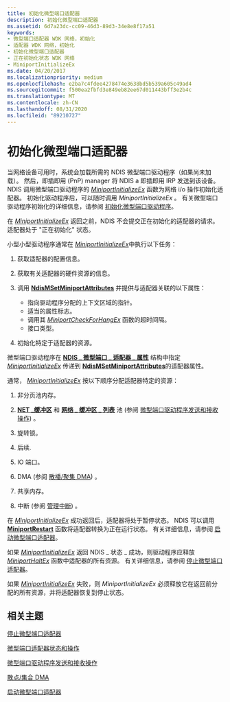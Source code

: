 ```yaml
---
title: 初始化微型端口适配器
description: 初始化微型端口适配器
ms.assetid: 6d7a23dc-cc09-46d3-89d3-34e8e8f17a51
keywords:
- 微型端口适配器 WDK 网络，初始化
- 适配器 WDK 网络，初始化
- 初始化微型端口适配器
- 正在初始化状态 WDK 网络
- MiniportInitializeEx
ms.date: 04/20/2017
ms.localizationpriority: medium
ms.openlocfilehash: e2ba7c4fdee4278474e3638bd5b539a605c49ad4
ms.sourcegitcommit: f500ea2fbfd3e849eb82ee67d011443bff3e2b4c
ms.translationtype: MT
ms.contentlocale: zh-CN
ms.lasthandoff: 08/31/2020
ms.locfileid: "89210727"
---
```

# <a name="initializing-a-miniport-adapter"></a>初始化微型端口适配器





当网络设备可用时，系统会加载所需的 NDIS 微型端口驱动程序（如果尚未加载）。 然后，即插即用 (PnP) manager 将 NDIS a 即插即用 IRP 发送到该设备。 NDIS 调用微型端口驱动程序的 [*MiniportInitializeEx*](/windows-hardware/drivers/ddi/ndis/nc-ndis-miniport_initialize) 函数为网络 i/o 操作初始化适配器。 初始化驱动程序后，可以随时调用 *MiniportInitializeEx* 。 有关微型端口驱动程序初始化的详细信息，请参阅 [初始化微型端口驱动程序](initializing-a-miniport-driver.md)。

在 [*MiniportInitializeEx*](/windows-hardware/drivers/ddi/ndis/nc-ndis-miniport_initialize) 返回之前，NDIS 不会提交正在初始化的适配器的请求。 适配器处于 "正在初始化" 状态。

小型小型驱动程序通常在 [*MiniportInitializeEx*](/windows-hardware/drivers/ddi/ndis/nc-ndis-miniport_initialize)中执行以下任务：

1.  获取适配器的配置信息。

2.  获取有关适配器的硬件资源的信息。

3.  调用 [**NdisMSetMiniportAttributes**](/windows-hardware/drivers/ddi/ndis/nf-ndis-ndismsetminiportattributes) 并提供与适配器关联的以下属性：
    -   指向驱动程序分配的上下文区域的指针。
    -   适当的属性标志。
    -   调用其 [*MiniportCheckForHangEx*](/windows-hardware/drivers/ddi/ndis/nc-ndis-miniport_check_for_hang) 函数的超时间隔。
    -   接口类型。

4.  初始化特定于适配器的资源。

微型端口驱动程序在 [**NDIS \_ 微型端口 \_ 适配器 \_ 属性**](/windows-hardware/drivers/ddi/ndis/ns-ndis-_ndis_miniport_adapter_attributes) 结构中指定 [*MiniportInitializeEx*](/windows-hardware/drivers/ddi/ndis/nc-ndis-miniport_initialize) 传递到 [**NdisMSetMiniportAttributes**](/windows-hardware/drivers/ddi/ndis/nf-ndis-ndismsetminiportattributes)的适配器属性。

通常， [*MiniportInitializeEx*](/windows-hardware/drivers/ddi/ndis/nc-ndis-miniport_initialize) 按以下顺序分配适配器特定的资源：

1.  非分页池内存。

2.  [**NET \_缓冲区**](/windows-hardware/drivers/ddi/ndis/ns-ndis-_net_buffer) 和 [**网络 \_ 缓冲区 \_ 列表**](/windows-hardware/drivers/ddi/ndis/ns-ndis-_net_buffer_list) 池 (参阅 [微型端口驱动程序发送和接收操作](miniport-driver-send-and-receive-operations.md)) 。

3.  旋转锁。

4.  后续.

5.  IO 端口。

6.  DMA (参阅 [散播/聚集 DMA](./ndis-scatter-gather-dma.md)) 。

7.  共享内存。

8.  中断 (参阅 [管理中断](managing-interrupts.md)) 。

在 [*MiniportInitializeEx*](/windows-hardware/drivers/ddi/ndis/nc-ndis-miniport_initialize) 成功返回后，适配器将处于暂停状态。 NDIS 可以调用 [**MiniportRestart**](/windows-hardware/drivers/ddi/ndis/nc-ndis-miniport_restart) 函数将适配器转换为正在运行状态。 有关详细信息，请参阅 [启动微型端口适配器](starting-an-adapter.md)。

如果 [*MiniportInitializeEx*](/windows-hardware/drivers/ddi/ndis/nc-ndis-miniport_initialize) 返回 NDIS \_ 状态 \_ 成功，则驱动程序应释放 [*MiniportHaltEx*](/windows-hardware/drivers/ddi/ndis/nc-ndis-miniport_halt) 函数中适配器的所有资源。 有关详细信息，请参阅 [停止微型端口适配器](halting-a-miniport-adapter.md)。

如果 [*MiniportInitializeEx*](/windows-hardware/drivers/ddi/ndis/nc-ndis-miniport_initialize) 失败，则 *MiniportInitializeEx* 必须释放它在返回前分配的所有资源，并将适配器恢复到停止状态。

## <a name="related-topics"></a>相关主题


[停止微型端口适配器](halting-a-miniport-adapter.md)

[微型端口适配器状态和操作](miniport-adapter-states-and-operations.md)

[微型端口驱动程序发送和接收操作](miniport-driver-send-and-receive-operations.md)

[散点/集合 DMA](./ndis-scatter-gather-dma.md)

[启动微型端口适配器](starting-an-adapter.md)

 

